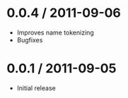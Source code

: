 0.0.4 / 2011-09-06
==================
* Improves name tokenizing
* Bugfixes

0.0.1 / 2011-09-05
==================
* Initial release
